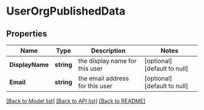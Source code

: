 # UserOrgPublishedData

## Properties
Name | Type | Description | Notes
------------ | ------------- | ------------- | -------------
**DisplayName** | **string** | the display name for this user | [optional] [default to null]
**Email** | **string** | the email address for this user | [optional] [default to null]

[[Back to Model list]](../README.md#documentation-for-models) [[Back to API list]](../README.md#documentation-for-api-endpoints) [[Back to README]](../README.md)

